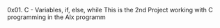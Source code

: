 0x01. C - Variables, if, else, while
This is the 2nd Project working with C programming in the Alx programm
